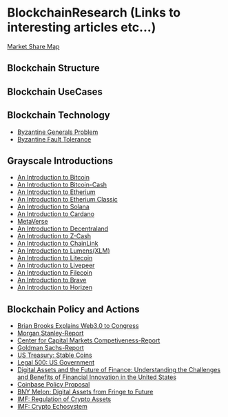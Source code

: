 # BlockchainResearch (Links to interesting articles etc...)
<a href = "https://coin360.com/exchange/">Market Share Map</a>

## Blockchain Structure




## Blockchain UseCases




## Blockchain Technology
<ul>
 <li><a href = "https://lamport.azurewebsites.net/pubs/byz.pdf">Byzantine Generals Problem</a></li>
 <li><a href = "https://pmg.csail.mit.edu/papers/osdi99.pdf">Byzantine Fault Tolerance</a></li>
</ul>

## Grayscale Introductions

<ul>
 <li><a href = "https://grayscale.com/wp-content/uploads/2021/08/grayscale-building-blocks-bitcoin-august-2021.pdf"> An Introduction to Bitcoin</a></li>
 <li><a href = "https://grayscale.com/wp-content/uploads/2021/08/grayscale-building-blocks-bitcoin-cash-august-2021.pdf"> An Introduction to Bitcoin-Cash</a></li>
 <li><a href = "https://grayscale.com/wp-content/uploads/2021/08/grayscale-building-blocks-ethereum-august-2021.pdf"> An Introduction to Etherium</a></li>
 <li><a href = "https://grayscale.com/wp-content/uploads/2021/08/grayscale-building-blocks-ethereum-classic-august-2021.pdf"> An Introduction to Etherium Classic</a></li>
 <li><a href = "https://grayscale.com/wp-content/uploads/2021/12/grayscale-building-blocks-solana-1.pdf"> An Introduction to Solana</a></li>
 <li><a href = "https://grayscale.com/wp-content/uploads/2021/09/CARDANO_Building-Block.pdf"> An Introduction to Cardano</a></li>
 <li><a href = "https://grayscale.com/wp-content/uploads/2021/11/Grayscale_Metaverse_Report_Nov2021.pdf"> MetaVerse</a></li>
 <li><a href = "https://grayscale.com/wp-content/uploads/2021/05/grayscale-building-blocks-decentraland-march-2021.pdf"> An Introduction to Decentraland</a></li>
 <li><a href = "https://grayscale.com/wp-content/uploads/2021/10/grayscale-building-blocks-zcash-october-2021.pdf.pdf"> An Introduction to Z-Cash</a></li>
 <li><a href = "https://grayscale.com/wp-content/uploads/2021/08/grayscale-building-blocks-chainlink-august-2021.pdf"> An Introduction to ChainLink</a></li>
 <li><a href = "https://grayscale.com/wp-content/uploads/2021/10/grayscale-building-blocks-stellar-lumens-october-2021.pdf.pdf"> An Introduction to Lumens(XLM)</a></li>
 <li><a href = "https://grayscale.com/wp-content/uploads/2021/08/grayscale-building-blocks-litecoin-august-2021.pdf"> An Introduction to Litecoin</a></li>
 <li><a href = "https://grayscale.com/wp-content/uploads/2021/05/grayscale-building-blocks-livepeer-march-2021.pdf"> An Introduction to Livepeer</a></li>
 <li><a href = "https://grayscale.com/wp-content/uploads/2021/05/grayscale-building-blocks-filecoin-march-2021.pdf"> An Introduction to Filecoin</a></li>
 <li><a href = "https://grayscale.com/wp-content/uploads/2021/05/grayscale-building-blocks-brave-march-2021.pdf"> An Introduction to Brave</a></li>
 <li><a href = "https://grayscale.com/wp-content/uploads/2021/10/grayscale-building-blocks-horizen-october-2021.pdf.pdf"> An Introduction to Horizen</a></li>
</ul>


## Blockchain Policy and Actions


<ul>
 <li><a href = "https://youtu.be/pSTNhBlfV_s">Brian Brooks Explains Web3.0 to Congress</a>
 <li><a href = "https://advisor.morganstanley.com/the-elm-street-group/documents/field/e/el/elm-street-group/The%20Case%20for%20Cryptocurrency.pdf"> Morgan Stanley-Report </a></li>
 <li><a href = "https://www.uschamber.com/assets/documents/ccmc_digitalassets2021_v3.pdf"> Center for Capital Markets Competiveness-Report </a></li>
 <li><a href = "https://www.goldmansachs.com/insights/pages/crypto-a-new-asset-class-f/report.pdf"> Goldman Sachs-Report </a></li>
 <li><a href = "https://home.treasury.gov/system/files/136/StableCoinReport_Nov1_508.pdf"> US Treasury: Stable Coins </a></li>
 <li><a href = "https://www.cravath.com/a/web/f1XPajgBFUABNhTE51sdJ7/3eQYhm/legal-500-blockchain-comparative-guide-us-chapter-b.pdf"> Legal 500: US Government</a></li>
 <li><a href = "https://financialservices.house.gov/uploadedfiles/hhrg-117-ba00-20211208-sd002.pdf"> Digital Assets and the Future of Finance: Understanding the
Challenges and Benefits of Financial Innovation in the United States </a></li>
 <li><a href = "https://assets.ctfassets.net/c5bd0wqjc7v0/7FhSemtQvq4P4yS7sJCKMj/a98939d651d7ee24a56a897e2d37ef30/coinbase-digital-asset-policy-proposal.pdf"> Coinbase Policy Proposal </a></li>
  <li><a href = "https://www.bnymellon.com/content/dam/bnymellon/documents/pdf/insights/digital-assets-from-fringe-to-future.pdf"> BNY Melon: Digital Assets from Fringe to Future</a></li>
  <li><a href = "https://www.imf.org/-/media/Files/Publications/FTN063/2019/English/FTNEA2019003.ashx"> IMF: Regulation of Crypto Assets</a></li>
  <li><a href = "https://www.imf.org/-/media/Files/Publications/GFSR/2021/October/English/ch2.ashx"> IMF: Crypto Echosystem</a></li>
</ul>
  


